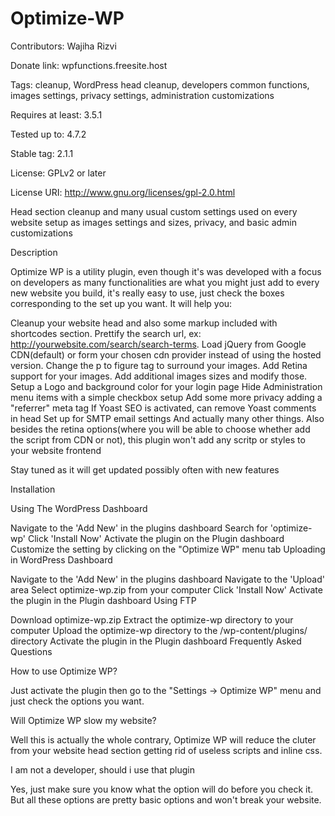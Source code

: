 # Optimize-WP

Contributors: Wajiha Rizvi

Donate link: wpfunctions.freesite.host

Tags: cleanup, WordPress head cleanup, developers common functions, images settings, privacy settings, administration customizations

Requires at least: 3.5.1

Tested up to: 4.7.2

Stable tag: 2.1.1

License: GPLv2 or later

License URI: http://www.gnu.org/licenses/gpl-2.0.html

Head section cleanup and many usual custom settings used on every website setup as images settings and sizes, privacy, and basic admin customizations

Description

Optimize WP is a utility plugin, even though it's was developed with a focus on developers as many functionalities are what you might just add to every new website you build, it's really easy to use, just check the boxes corresponding to the set up you want. It will help you:

Cleanup your website head and also some markup included with shortcodes section.
Prettify the search url, ex: http://yourwebsite.com/search/search-terms.
Load jQuery from Google CDN(default) or form your chosen cdn provider instead of using the hosted version.
Change the p to figure tag to surround your images.
Add Retina support for your images.
Add additional images sizes and modify those.
Setup a Logo and background color for your login page
Hide Administration menu items with a simple checkbox setup
Add some more privacy adding a "referrer" meta tag
If Yoast SEO is activated, can remove Yoast comments in head
Set up for SMTP email settings
And actually many other things. Also besides the retina options(where you will be able to choose whether add the script from CDN or not), this plugin won't add any scritp or styles to your website frontend

Stay tuned as it will get updated possibly often with new features

Installation

Using The WordPress Dashboard

Navigate to the 'Add New' in the plugins dashboard
Search for 'optimize-wp'
Click 'Install Now'
Activate the plugin on the Plugin dashboard
Customize the setting by clicking on the "Optimize WP" menu tab
Uploading in WordPress Dashboard

Navigate to the 'Add New' in the plugins dashboard
Navigate to the 'Upload' area
Select optimize-wp.zip from your computer
Click 'Install Now'
Activate the plugin in the Plugin dashboard
Using FTP

Download optimize-wp.zip
Extract the optimize-wp directory to your computer
Upload the optimize-wp directory to the /wp-content/plugins/ directory
Activate the plugin in the Plugin dashboard
Frequently Asked Questions

How to use Optimize WP?

Just activate the plugin then go to the "Settings -> Optimize WP" menu and just check the options you want.

Will Optimize WP slow my website?

Well this is actually the whole contrary, Optimize WP will reduce the cluter from your website head section getting rid of useless scripts and inline css.

I am not a developer, should i use that plugin

Yes, just make sure you know what the option will do before you check it. But all these options are pretty basic options and won't break your website.
